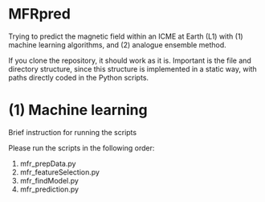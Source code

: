 # MFRpred
Trying to predict the magnetic field within an ICME at Earth (L1) with (1) machine learning algorithms, and (2) analogue ensemble method. 

If you clone the repository, it should work as it is. Important is the file and directory structure, since this structure is implemented in a static way, with paths directly coded in the Python scripts. 

# (1) Machine learning 
Brief instruction for running the scripts 

Please run the scripts in the following order:

1. mfr_prepData.py
2. mfr_featureSelection.py
3. mfr_findModel.py
4. mfr_prediction.py
